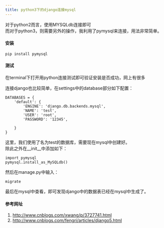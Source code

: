 ```yaml
---
title: python3下的django连接mysql
---
```


对于python2而言，使用MYSQLdb连接即可   
而对于python3，则需要另外的操作，我利用了pymysql来连接，用法非常简单。

#### 安装
```
pip install pymysql
```
#### 测试
在terminal下打开用python连接测试即可验证安装是否成功，网上有很多

连接django也比较简单，在settings中的database部分如下配置：
```
DATABASES = {
    'default': {
        'ENGINE': 'django.db.backends.mysql',
        'NAME': 'test',
        'USER': 'root',
        'PASSWORD': '12345',

    }
}
```
这里，我们使用了名为test的数据库，需要现在mysql中创建好。   
除此之外在__init__中添加如下：
```
import pymysql
pymysql.install_as_MySQLdb()
```
然后在manage.py中输入：
```
migrate
```
最后在mysql中查看，即可发现django中的数据表已经在mysql中生成了。


#### 参考网址
1. http://www.cnblogs.com/xwang/p/3727741.html
2. http://www.cnblogs.com/fengri/articles/django5.html
